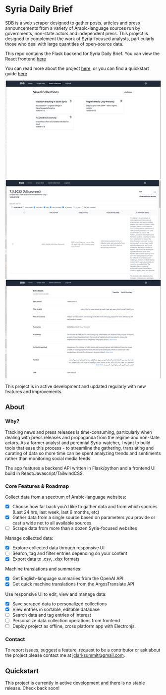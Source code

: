 
# Syria Daily Brief

SDB is a web scraper designed to gather posts, articles and press announcements from a variety of Arabic-language sources run by governments, non-state actors and independent press. This project is designed to complement the work of Syria-focused analysts, particularly those who deal with large quantities of open-source data.

This repo contains the Flask backend for Syria Daily Brief. You can view the React frontend [here](https://github.com/jclark1913/sdb-frontend)

You can read more about the project [here](#about), or you can find a quickstart guide [here](#quickstart)

<p align="center">
	<img alt="saved_collections" width="500"src="docs/images/saved_collections.png">
	<img alt="entries_list" width="500"src="docs/images/entries_list.png">
	<img alt="entry_detail" width="500"src="docs/images/entry_detail.png">
</p>

This project is in active development and updated regularly with new features and improvements.

## About


### Why?

Tracking news and press releases is time-consuming, particularly when dealing with press releases and propaganda from the regime and non-state actors. As a former analyst and perennial Syria-watcher, I want to build tools that ease this process - to streamline the gathering, translating and curating of data so more time can be spent analyzing trends and sentiments rather than monitoring social media feeds.

The app features a backend API written in Flask/python and a frontend UI build in React/Javascript/TailwindCSS.

### Core Features & Roadmap

Collect data from a spectrum of Arabic-language websites:

-	[x] Choose how far back you'd like to gather data and from which sources (Last 24 hrs, last week, last 6 months, etc)
-	[x] Gather data from a single source based on parameters you provide or cast a wide net to all available sources.
-	[ ] Scrape data from more than a dozen Syria-focused websites

Manage collected data:
-	[x] Explore collected data through responsive UI
-	[ ] Search, tag and filter entries depending on your content
-	[x] Export data to .csv, .xlsx formats

Machine translations and summaries:
-	[x] Get English-language summaries from the OpenAI API
-	[x] Get quick machine translations from the ArgosTranslate API

Use responsive UI to edit, view and manage data:
-	[x] Save scraped data to personalized collections
-	[x] View entries in sortable, editable database
-	[ ] Search data and tag entries of interest
-	[ ] Personalize data collection operations from frontend
-   [ ] Deploy project as offline, cross platform app with Electronjs.

### Contact

To report issues, suggest a feature, request to be a contributor or ask about the project please contact me at jclarksummit@gmail.com.

## Quickstart

This project is currently in active development and there is no stable release. Check back soon!
